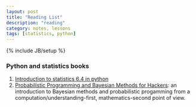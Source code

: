 ```yaml
---
layout: post
title: "Reading List"
description: "reading"
category: notes, lessons
tags: [statistics, python]
---
```

{% include JB/setup %}

### Python and statistics books

1. [Introduction to statistics 6.4 in python](http://work.thaslwanter.at/Stats/html/index.html)  
2. [Probabilistic Programming and Bayesian Methods for Hackers](http://camdavidsonpilon.github.io/Probabilistic-Programming-and-Bayesian-Methods-for-Hackers/): an introduction to Bayesian methods and probabilistic progamming from a computation/understanding-first, mathematics-second point of view.

